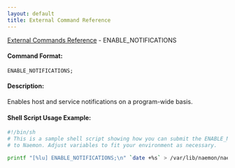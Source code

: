```yaml
---
layout: default
title: External Command Reference
---
```


<!--
************************************************
* AUTO GENERATED PAGE - USE ./update SCRIPT
************************************************
-->

<span class="glyphicon glyphicon-arrow-up"></span><a href="index.html"> External Commands Reference</a> - ENABLE_NOTIFICATIONS<br>

#### Command Format:

`ENABLE_NOTIFICATIONS;`

#### Description:

Enables host and service notifications on a program-wide basis.

#### Shell Script Usage Example:

```sh
#!/bin/sh
# This is a sample shell script showing how you can submit the ENABLE_NOTIFICATIONS command
# to Naemon. Adjust variables to fit your environment as necessary.

printf "[%lu] ENABLE_NOTIFICATIONS;\n" `date +%s` > /var/lib/naemon/naemon.cmd
```
